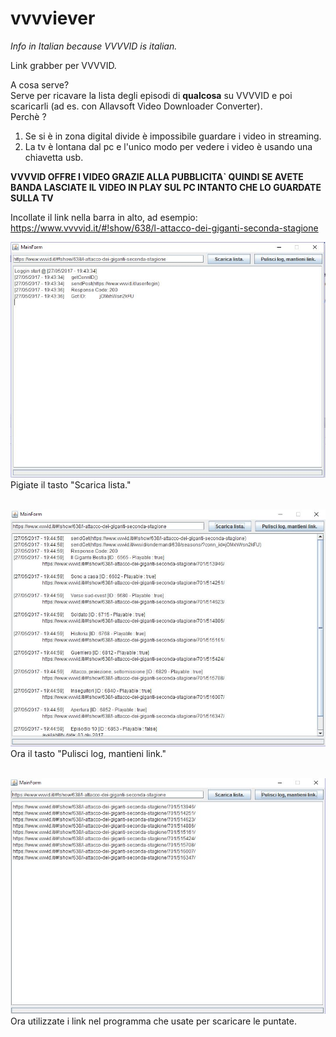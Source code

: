 # vvvviever

*Info in Italian because VVVVID is italian.*

Link grabber per VVVVID.

A cosa serve?<br>
Serve per ricavare la lista degli episodi di **qualcosa** su VVVVID e poi scaricarli (ad es. con Allavsoft Video Downloader Converter).<br>
Perchè ?<br>
1) Se si è in zona digital divide è impossibile guardare i video in streaming.<br>
2) La tv è lontana dal pc e l'unico modo per vedere i video è usando una chiavetta usb.<br>

**VVVVID OFFRE I VIDEO GRAZIE ALLA PUBBLICITA` QUINDI SE AVETE BANDA LASCIATE IL VIDEO IN PLAY SUL PC INTANTO CHE LO GUARDATE SULLA TV**

Incollate il link nella barra in alto, ad esempio:<br>
 https://www.vvvvid.it/#!show/638/l-attacco-dei-giganti-seconda-stagione
 
![](https://github.com/FaX-GitHub/vvvviever/blob/master/.README_images/df133467.png)<br>
Pigiate il tasto "Scarica lista."<br><br>

![](https://github.com/FaX-GitHub/vvvviever/blob/master/.README_images/0d7a5791.png)<br>
Ora il tasto "Pulisci log, mantieni link."<br><br>

![](https://github.com/FaX-GitHub/vvvviever/blob/master/.README_images/2bb9a32b.png)<br>
Ora utilizzate i link nel programma che usate per scaricare le puntate.
